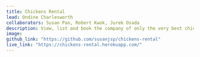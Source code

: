 ```yaml
---
title: Chickens Rental
lead: Ondine Charlesworth
collaborators: Susan Pan, Robert Kwok, Jurek Osada
description: View, list and book the company of only the very best chickens near you! Leave reviews to help future users.
image:
github_link: "https://github.com/susanjsp/chickens-rental"
live_link: "https://chickens-rental.herokuapp.com/"
---
```

